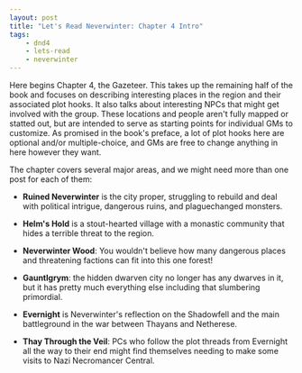 ```yaml
---
layout: post
title: "Let's Read Neverwinter: Chapter 4 Intro"
tags:
    - dnd4
    - lets-read
    - neverwinter
---
```


Here begins Chapter 4, the Gazeteer. This takes up the remaining half of the
book and focuses on describing interesting places in the region and their
associated plot hooks. It also talks about interesting NPCs that might get
involved with the group. These locations and people aren't fully mapped or
statted out, but are intended to serve as starting points for individual GMs to
customize. As promised in the book's preface, a lot of plot hooks here are
optional and/or multiple-choice, and GMs are free to change anything in here
however they want.

The chapter covers several major areas, and we might need more than one post for
each of them:

- **Ruined Neverwinter** is the city proper, struggling to rebuild and deal with
  political intrigue, dangerous ruins, and plaguechanged monsters.

- **Helm's Hold** is a stout-hearted village with a monastic community that
  hides a terrible threat to the region.

- **Neverwinter Wood**: You wouldn't believe how many dangerous places and
  threatening factions can fit into this one forest!

- **Gauntlgrym**: the hidden dwarven city no longer has any dwarves in it, but
  it has pretty much everything else including that slumbering primordial.

- **Evernight** is Neverwinter's reflection on the Shadowfell and the main
  battleground in the war between Thayans and Netherese.

- **Thay Through the Veil**: PCs who follow the plot threads from Evernight all
  the way to their end might find themselves needing to make some visits to Nazi
  Necromancer Central.
